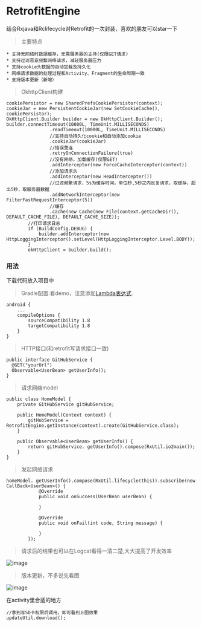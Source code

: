 # RetrofitEngine
结合Rxjava和Rclifecycle对Retrofit的一次封装，喜欢的朋友可以star一下
> 主要特点

```
* 支持无网络时数据缓存，无需服务器的支持(仅限GET请求)
* 支持过滤恶意频繁网络请求，减轻服务器压力
* 支持cookie头数据的自动加载及持久化
* 网络请求数据的处理过程和Activity、Fragment的生命周期一致
* 支持版本更新（新增）
```
> OkhttpClient构建

```
cookiePersistor = new SharedPrefsCookiePersistor(context);
cookieJar = new PersistentCookieJar(new SetCookieCache(), cookiePersistor);
OkHttpClient.Builder builder = new OkHttpClient.Builder();
builder.connectTimeout(10000L, TimeUnit.MILLISECONDS)
                .readTimeout(10000L, TimeUnit.MILLISECONDS)
                //支持自动持久化cookie和自动添加cookie
                .cookieJar(cookieJar)
                //错误重连
                .retryOnConnectionFailure(true)
                //没有网络，加载缓存(仅限GET)
                .addInterceptor(new ForceCacheInterceptor(context))
                //添加请求头
                .addInterceptor(new HeadIntercepter())
                //过滤频繁请求，5s为缓存时间，单位秒,5秒之内反复请求，取缓存，超出5秒，取服务器数据
                .addNetworkInterceptor(new FilterFastRequestInterceptor(5))
                //缓存
                .cache(new Cache(new File(context.getCacheDir(), DEFAULT_CACHE_FILE), DEFAULT_CACHE_SIZE));
        //打印请求日志
        if (BuildConfig.DEBUG) {
            builder.addInterceptor(new HttpLoggingInterceptor().setLevel(HttpLoggingInterceptor.Level.BODY));
        }
        okHttpClient = builder.build();
```
### 用法
下载代码放入项目中
>Gradle配置:看demo，注意添加[Lambda表达式](http://www.jianshu.com/p/5fc2b3362702).

```
android {
	...
    compileOptions {
        sourceCompatibility 1.8
        targetCompatibility 1.8
    }
}
```
>HTTP接口(和retrofit写请求接口一致)

```
public interface GitHubService {
  @GET("yourUrl")
  Observable<UserBean> getUserInfo();
}
```
>请求网络model

```
public class HomeModel {
    private GitHubService gitHubService;

    public HomeModel(Context context) {
        gitHubService = RetrofitEngine.getInstance(context).create(GitHubService.class);
    }

    public Observable<UserBean> getUserInfo() {
        return gitHubService. getUserInfo().compose(RxUtil.io2main());
    }
}
```
>发起网络请求

```
homeModel. getUserInfo().compose(RxUtil.lifecycle(this)).subscribe(new CallBack<UserBean>() {
            @Override
            public void onSuccess(UserBean userBean) {

            }

            @Override
            public void onFail(int code, String message) {

            }
        });
```
>请求后的结果也可以在Logcat看得一清二楚,大大提高了开发效率

![image](https://github.com/sunrise10/RetrofitEngine/blob/master/app/src/main/gif/log.png)

>版本更新，不多说先看图

![image](https://github.com/sunrise10/RetrofitEngine/blob/2aef93beefa61805331a1f40729314595eb54225/app/src/main/gif/update.gif)

在activity里合适的地方
```
//拿到写SD卡权限后调用，即可看到上图效果
updateUtil.download();
```
